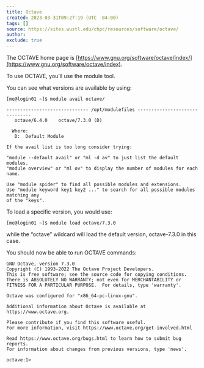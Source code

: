 ```yaml
---
title: Octave
created: 2023-03-31T09:27:19 (UTC -04:00)
tags: []
source: https://sites.wustl.edu/chpc/resources/software/octave/
author:
exclude: true
---
```


The OCTAVE home page is [https://www.gnu.org/software/octave/index/](https://www.gnu.org/software/octave/index).

To use OCTAVE, you’ll use the module tool.

You can see what versions are available by using:

```
[me@login01 ~]$ module avail octave/

------------------------------ /opt/modulefiles -------------------------------
   octave/6.4.0    octave/7.3.0 (D)

  Where:
   D:  Default Module

If the avail list is too long consider trying:

"module --default avail" or "ml -d av" to just list the default modules.
"module overview" or "ml ov" to display the number of modules for each name.

Use "module spider" to find all possible modules and extensions.
Use "module keyword key1 key2 ..." to search for all possible modules matching any
of the "keys".
```

To load a specific version, you would use:

```
[me@login01 ~]$ module load octave/7.3.0
```

while the “octave” wildcard will load the default version, octave-7.3.0 in this case.

You should now be able to run OCTAVE commands:

```
GNU Octave, version 7.3.0
Copyright (C) 1993-2022 The Octave Project Developers.
This is free software; see the source code for copying conditions.
There is ABSOLUTELY NO WARRANTY; not even for MERCHANTABILITY or
FITNESS FOR A PARTICULAR PURPOSE.  For details, type 'warranty'.

Octave was configured for "x86_64-pc-linux-gnu".

Additional information about Octave is available at https://www.octave.org.

Please contribute if you find this software useful.
For more information, visit https://www.octave.org/get-involved.html

Read https://www.octave.org/bugs.html to learn how to submit bug reports.
For information about changes from previous versions, type 'news'.

octave:1>
```
